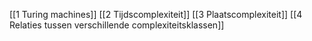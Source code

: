 [[1 Turing machines]]
[[2 Tijdscomplexiteit]]
[[3 Plaatscomplexiteit]]
[[4 Relaties tussen verschillende complexiteitsklassen]]